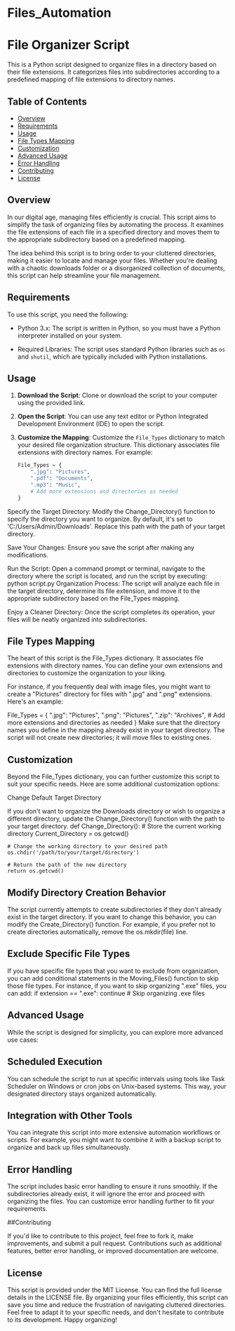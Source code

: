 # Files_Automation
# File Organizer Script

This is a Python script designed to organize files in a directory based on their file extensions. It categorizes files into subdirectories according to a predefined mapping of file extensions to directory names.

## Table of Contents
- [Overview](#overview)
- [Requirements](#requirements)
- [Usage](#usage)
- [File Types Mapping](#file-types-mapping)
- [Customization](#customization)
- [Advanced Usage](#advanced-usage)
- [Error Handling](#error-handling)
- [Contributing](#contributing)
- [License](#license)

## Overview

In our digital age, managing files efficiently is crucial. This script aims to simplify the task of organizing files by automating the process. It examines the file extensions of each file in a specified directory and moves them to the appropriate subdirectory based on a predefined mapping.

The idea behind this script is to bring order to your cluttered directories, making it easier to locate and manage your files. Whether you're dealing with a chaotic downloads folder or a disorganized collection of documents, this script can help streamline your file management.

## Requirements

To use this script, you need the following:

- Python 3.x: The script is written in Python, so you must have a Python interpreter installed on your system.

- Required Libraries: The script uses standard Python libraries such as `os` and `shutil`, which are typically included with Python installations.

## Usage

1. **Download the Script**: Clone or download the script to your computer using the provided link.

2. **Open the Script**: You can use any text editor or Python Integrated Development Environment (IDE) to open the script.

3. **Customize the Mapping**: Customize the `File_Types` dictionary to match your desired file organization structure. This dictionary associates file extensions with directory names. For example:

   ```python
   File_Types = {
       ".jpg": "Pictures",
       ".pdf": "Documents",
       ".mp3": "Music",
       # Add more extensions and directories as needed
   }
Specify the Target Directory: Modify the Change_Directory() function to specify the directory you want to organize. By default, it's set to 'C:/Users/Admin/Downloads'. Replace this path with the path of your target directory.

Save Your Changes: Ensure you save the script after making any modifications.

Run the Script: Open a command prompt or terminal, navigate to the directory where the script is located, and run the script by executing:
python script.py
Organization Process: The script will analyze each file in the target directory, determine its file extension, and move it to the appropriate subdirectory based on the File_Types mapping.

Enjoy a Cleaner Directory: Once the script completes its operation, your files will be neatly organized into subdirectories.

## File Types Mapping 
The heart of this script is the File_Types dictionary. It associates file extensions with directory names. You can define your own extensions and directories to customize the organization to your liking.

For instance, if you frequently deal with image files, you might want to create a "Pictures" directory for files with ".jpg" and ".png" extensions. Here's an example:

File_Types = {
    ".jpg": "Pictures",
    ".png": "Pictures",
    ".zip": "Archives",
    # Add more extensions and directories as needed
}
Make sure that the directory names you define in the mapping already exist in your target directory. The script will not create new directories; it will move files to existing ones.

## Customization 

Beyond the File_Types dictionary, you can further customize this script to suit your specific needs. Here are some additional customization options:

Change Default Target Directory

If you don't want to organize the Downloads directory or wish to organize a different directory, update the Change_Directory() function with the path to your target directory.
def Change_Directory():
    # Store the current working directory
    Current_Directory = os.getcwd()

    # Change the working directory to your desired path
    os.chdir('/path/to/your/target/directory')

    # Return the path of the new directory
    return os.getcwd()
    
## Modify Directory Creation Behavior

The script currently attempts to create subdirectories if they don't already exist in the target directory. If you want to change this behavior, you can modify the Create_Directory() function. For example, if you prefer not to create directories automatically, remove the os.mkdir(file) line.

## Exclude Specific File Types

If you have specific file types that you want to exclude from organization, you can add conditional statements in the Moving_Files() function to skip those file types. For instance, if you want to skip organizing ".exe" files, you can add:
if extension == ".exe":
    continue  # Skip organizing .exe files

## Advanced Usage

While the script is designed for simplicity, you can explore more advanced use cases:

## Scheduled Execution

You can schedule the script to run at specific intervals using tools like Task Scheduler on Windows or cron jobs on Unix-based systems. This way, your designated directory stays organized automatically.

## Integration with Other Tools

You can integrate this script into more extensive automation workflows or scripts. For example, you might want to combine it with a backup script to organize and back up files simultaneously.

## Error Handling

The script includes basic error handling to ensure it runs smoothly. If the subdirectories already exist, it will ignore the error and proceed with organizing the files. You can customize error handling further to fit your requirements.

##Contributing

If you'd like to contribute to this project, feel free to fork it, make improvements, and submit a pull request. Contributions such as additional features, better error handling, or improved documentation are welcome.

## License

This script is provided under the MIT License. You can find the full license details in the LICENSE file.
By organizing your files efficiently, this script can save you time and reduce the frustration of navigating cluttered directories. Feel free to adapt it to your specific needs, and don't hesitate to contribute to its development. Happy organizing!

